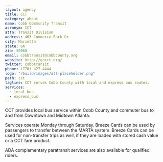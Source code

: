 ```yaml
---
layout: agency
title: CCT
category: about
name: Cobb Community Transit
acronym: CCT
attn: Transit Division
address: 463 Commerce Park Dr
city: Marietta
state: GA
zip: 30060
email: cobbtransit@cobbcounty.org
website: http://gocct.org/
twitter: cobbtransit
phone: (770) 427-4444
logo: "/build/images/atl-placeholder.png"
path: cct
tagline: CCT serves Cobb County with local and express bus routes.
services:
  - local_bus
  - express_bus
---
```


CCT provides local bus service within Cobb County and commuter bus to and from Downtown and Midtown Atlanta.  

Services operate Monday through Saturday.  Breeze Cards can be used by passengers to transfer between the MARTA system.  Breeze Cards can be used for non-transfer trips as well, if they are loaded with stored cash value or a CCT fare product.  

ADA complementary paratransit services are also available for qualified riders.